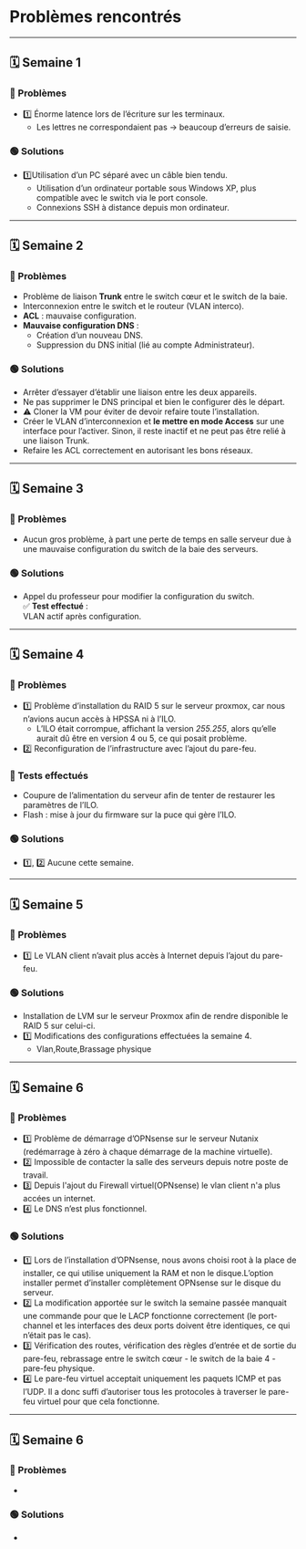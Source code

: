 # Problèmes rencontrés
---

## 🗓️ Semaine 1

### 🔴 Problèmes
- 1️⃣ Énorme latence lors de l’écriture sur les terminaux.  
  - Les lettres ne correspondaient pas → beaucoup d’erreurs de saisie.

### 🟢 Solutions
- 1️⃣Utilisation d’un PC séparé avec un câble bien tendu.  
    - Utilisation d’un ordinateur portable sous Windows XP, plus compatible avec le switch via le port console.  
    - Connexions SSH à distance depuis mon ordinateur.  

---

## 🗓️ Semaine 2

### 🔴 Problèmes
- Problème de liaison **Trunk** entre le switch cœur et le switch de la baie.  
- Interconnexion entre le switch et le routeur (VLAN interco).  
- **ACL** : mauvaise configuration.  
- **Mauvaise configuration DNS** :  
  - Création d’un nouveau DNS.  
  - Suppression du DNS initial (lié au compte Administrateur).  

### 🟢 Solutions
- Arrêter d’essayer d’établir une liaison entre les deux appareils.  
- Ne pas supprimer le DNS principal et bien le configurer dès le départ.  
- ⚠️ Cloner la VM pour éviter de devoir refaire toute l’installation.  
- Créer le VLAN d’interconnexion et **le mettre en mode Access** sur une interface pour l’activer. Sinon, il reste inactif et ne peut pas être relié à une liaison Trunk.  
- Refaire les ACL correctement en autorisant les bons réseaux.  

---

## 🗓️ Semaine 3

### 🔴 Problèmes
- Aucun gros problème, à part une perte de temps en salle serveur due à une mauvaise configuration du switch de la baie des serveurs.

### 🟢 Solutions
- Appel du professeur pour modifier la configuration du switch.  
✅ **Test effectué** :  
VLAN actif après configuration.

---

## 🗓️ Semaine 4

### 🔴 Problèmes
- 1️⃣ Problème d’installation du RAID 5 sur le serveur proxmox, car nous n’avions aucun accès à HPSSA ni à l’ILO.  
  - L’ILO était corrompue, affichant la version *255.255*, alors qu’elle aurait dû être en version 4 ou 5, ce qui posait problème.  
- 2️⃣ Reconfiguration de l’infrastructure avec l’ajout du pare-feu.

### 🧪 Tests effectués
- Coupure de l’alimentation du serveur afin de tenter de restaurer les paramètres de l’ILO.  
- Flash : mise à jour du firmware sur la puce qui gère l’ILO.

### 🟢 Solutions
- 1️⃣, 2️⃣ Aucune cette semaine.

---

## 🗓️ Semaine 5

### 🔴 Problèmes
- 1️⃣ Le VLAN client n’avait plus accès à Internet depuis l’ajout du pare-feu.

### 🟢 Solutions
- Installation de LVM sur le serveur Proxmox afin de rendre disponible le RAID 5 sur celui-ci.
- 1️⃣ Modifications des configurations effectuées la semaine 4.
  - Vlan,Route,Brassage physique

---

## 🗓️ Semaine 6

### 🔴 Problèmes
- 1️⃣ Problème de démarrage d’OPNsense sur le serveur Nutanix (redémarrage à zéro à chaque démarrage de la machine virtuelle).  
- 2️⃣ Impossible de contacter la salle des serveurs depuis notre poste de travail.
- 3️⃣ Depuis l'ajout du Firewall virtuel(OPNsense) le vlan client n'a plus accées un internet. 
- 4️⃣ Le DNS n’est plus fonctionnel.

### 🟢 Solutions
- 1️⃣ Lors de l’installation d’OPNsense, nous avons choisi root à la place de installer, ce qui utilise uniquement la RAM et non le disque.L’option installer permet d’installer complètement OPNsense sur le disque du serveur.
- 2️⃣ La modification apportée sur le switch la semaine passée manquait une commande pour que le LACP fonctionne correctement (le port-channel et les interfaces des deux ports doivent être identiques, ce qui n’était pas le cas).
- 3️⃣ Vérification des routes, vérification des règles d’entrée et de sortie du pare-feu, rebrassage entre le switch cœur - le switch de la baie 4 - pare-feu physique.
- 4️⃣ Le pare-feu virtuel acceptait uniquement les paquets ICMP et pas l’UDP. Il a donc suffi d’autoriser tous les protocoles à traverser le pare-feu virtuel pour que cela fonctionne.

---

## 🗓️ Semaine 6

### 🔴 Problèmes
- 

### 🟢 Solutions
- 